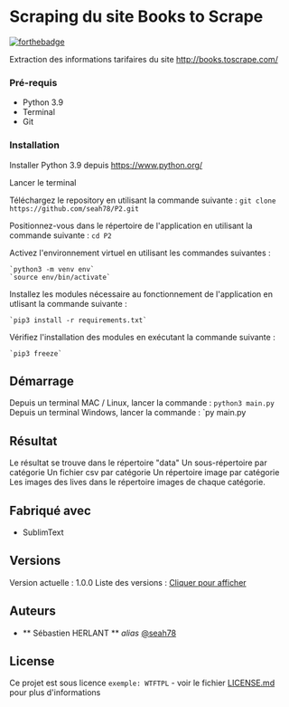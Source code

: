 # Scraping du site Books to Scrape

[![forthebadge](https://forthebadge.com/images/badges/made-with-python.svg)](http://forthebadge.com)

Extraction des informations tarifaires du site http://books.toscrape.com/

### Pré-requis

- Python 3.9
- Terminal
- Git

### Installation

Installer Python 3.9 depuis https://www.python.org/

Lancer le terminal

Téléchargez le repository en utilisant la commande suivante :
	`git clone https://github.com/seah78/P2.git`

Positionnez-vous dans le répertoire de l'application en utilisant la commande suivante :
	`cd P2`

Activez l'environnement virtuel en utilisant les commandes suivantes :

	`python3 -m venv env`
	`source env/bin/activate`

Installez les modules nécessaire au fonctionnement de l'application en utlisant la commande suivante :

	`pip3 install -r requirements.txt`

Vérifiez l'installation des modules en exécutant la commande suivante :

	`pip3 freeze`

## Démarrage

Depuis un terminal MAC / Linux, lancer la commande : `python3 main.py`
Depuis un terminal Windows, lancer la commande : `py main.py

## Résultat

Le résultat se trouve dans le répertoire "data"
Un sous-répertoire par catégorie
Un fichier csv par catégorie
Un répertoire image par catégorie
Les images des lives dans le répertoire images de chaque catégorie.

## Fabriqué avec

* SublimText

## Versions

Version actuelle : 1.0.0
Liste des versions : [Cliquer pour afficher](https://github.com/seah78/P2/tags)

## Auteurs

* ** Sébastien HERLANT ** _alias_ [@seah78](https://github.com/seah78)

## License

Ce projet est sous licence ``exemple: WTFTPL`` - voir le fichier [LICENSE.md](LICENSE.md) pour plus d'informations

